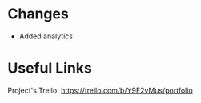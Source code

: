 # Changes
- Added analytics

# Useful Links
Project's Trello: https://trello.com/b/Y9F2vMus/portfolio